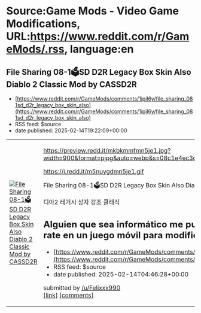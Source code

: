 # Source:Game Mods - Video Game Modifications, URL:https://www.reddit.com/r/GameMods/.rss, language:en

## File Sharing 08-1🗳SD D2R Legacy Box Skin Also Diablo 2 Classic Mod by CASSD2R
 - [https://www.reddit.com/r/GameMods/comments/1ipil6y/file_sharing_081sd_d2r_legacy_box_skin_also](https://www.reddit.com/r/GameMods/comments/1ipil6y/file_sharing_081sd_d2r_legacy_box_skin_also)
 - RSS feed: $source
 - date published: 2025-02-14T19:22:09+00:00

<table> <tr><td> <a href="https://www.reddit.com/r/GameMods/comments/1ipil6y/file_sharing_081sd_d2r_legacy_box_skin_also/"> <img src="https://external-preview.redd.it/0B_e9mrPbgq79o0i5naSGdgit4rrY9Kj1jrWGxCXFWQ.jpg?width=320&amp;crop=smart&amp;auto=webp&amp;s=90aa4e1b4271b71f3525fa235d43ea4dc4e51b3e" alt="File Sharing 08-1🗳SD D2R Legacy Box Skin Also Diablo 2 Classic Mod by CASSD2R" title="File Sharing 08-1🗳SD D2R Legacy Box Skin Also Diablo 2 Classic Mod by CASSD2R" /> </a> </td><td> <!-- SC_OFF --><div class="md"><p><a href="https://preview.redd.it/mkbkmmfmn5je1.jpg?width=900&amp;format=pjpg&amp;auto=webp&amp;s=08c1e4ec3c1d777fa02efcc6b279721dc9745dad">https://preview.redd.it/mkbkmmfmn5je1.jpg?width=900&amp;format=pjpg&amp;auto=webp&amp;s=08c1e4ec3c1d777fa02efcc6b279721dc9745dad</a></p> <p><a href="https://i.redd.it/m5nuygdmn5je1.gif">https://i.redd.it/m5nuygdmn5je1.gif</a></p> <p>File Sharing 08-1🗳SD D2R Legacy Box Skin Also Diablo 2 Classic Mod by CASSD2R</p> <p>디아2 레거시 상자 강조 클래식

## Alguien que sea informático me puede ayudar a ver y encontrar el frame rate en un juego móvil para modificarlo? Me ayudarían mucho
 - [https://www.reddit.com/r/GameMods/comments/1ip2t4c/alguien_que_sea_informático_me_puede_ayudar_a_ver](https://www.reddit.com/r/GameMods/comments/1ip2t4c/alguien_que_sea_informático_me_puede_ayudar_a_ver)
 - RSS feed: $source
 - date published: 2025-02-14T04:46:28+00:00

&#32; submitted by &#32; <a href="https://www.reddit.com/user/Felixxx990"> /u/Felixxx990 </a> <br/> <span><a href="https://www.reddit.com/r/GameMods/comments/1ip2t4c/alguien_que_sea_informático_me_puede_ayudar_a_ver/">[link]</a></span> &#32; <span><a href="https://www.reddit.com/r/GameMods/comments/1ip2t4c/alguien_que_sea_informático_me_puede_ayudar_a_ver/">[comments]</a></span>

